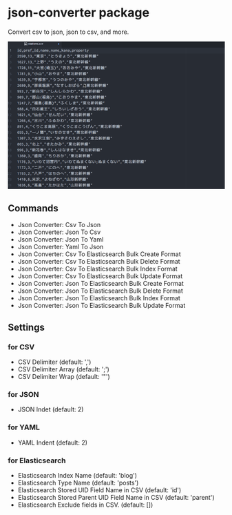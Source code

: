 # json-converter package

Convert csv to json, json to csv, and more.

![overview](https://raw.githubusercontent.com/KunihikoKido/atom-json-converter/master/screenshots/overview.gif)

## Commands
* Json Converter: Csv To Json
* Json Converter: Json To Csv
* Json Converter: Json To Yaml
* Json Converter: Yaml To Json
* Json Converter: Csv To Elasticsearch Bulk Create Format
* Json Converter: Csv To Elasticsearch Bulk Delete Format
* Json Converter: Csv To Elasticsearch Bulk Index Format
* Json Converter: Csv To Elasticsearch Bulk Update Format
* Json Converter: Json To Elasticsearch Bulk Create Format
* Json Converter: Json To Elasticsearch Bulk Delete Format
* Json Converter: Json To Elasticsearch Bulk Index Format
* Json Converter: Json To Elasticsearch Bulk Update Format

## Settings

### for CSV
* CSV Delimiter (default: ',')
* CSV Delimiter Array (default: ';')
* CSV Delimiter Wrap (default: '"')

### for JSON
* JSON Indet (default: 2)

### for YAML
* YAML Indent (default: 2)

### for Elasticsearch
* Elasticsearch Index Name (default: 'blog')
* Elasticsearch Type Name (default: 'posts')
* Elasticsearch Stored UID Field Name in CSV (default: 'id')
* Elasticsearch Stored Parent UID Field Name in CSV (default: 'parent')
* Elasticsearch Exclude fields in CSV. (default: [])
